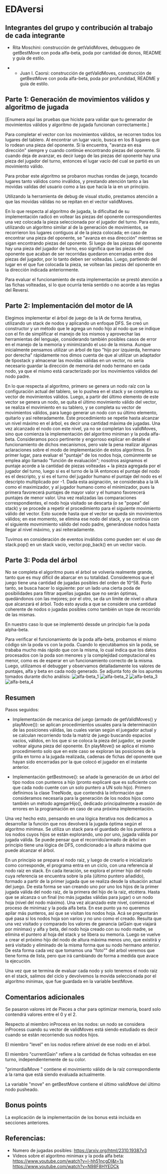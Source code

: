# EDAversi

## Integrantes del grupo y contribución al trabajo de cada integrante

* Rita Moschini: construcción de getValidMoves, debuggueo de getBestMove con poda  alfa-beta, 
                 poda por cantidad de donos, README y guía de estilo.

* * Juan I. Caorsi: construcción de getValidMoves, construcción de getBestMove con poda alfa-beta,
                 poda por profundidad, README y guía de estilo.


## Parte 1: Generación de movimientos válidos y algoritmo de jugada

[Enumera aquí las pruebas que hiciste para validar que tu generador de movimientos válidos y algoritmo de jugada funcionan correctamente.]

Para completar el vector con los movimientos válidos, se recorren todos los lugares del tablero. 
Al encontrar un lugar vacío, busca en los 8 lugares que lo rodean una pieza del oponente. Si la
encuentra, "avanza en esa dirección" siempre y cuando continúe encontrando piezas del oponente.
Si cuando deja de avanzar, es decir luego de las piezas del oponente hay una pieza del jugador 
del turno, entonces el lugar vacío del cual se partió es un movimiento válido.

Para probar este algoritmo se probaron muchas rondas de juego, tocando lugares tanto válidos como
inválidos, y prestando atención tanto a las movidas validas del usuario como a las que hacía la 
ia en un principio.

Utilizando la herramienta de debug de visual studio, prestamos atención a que las movidas válidas 
no se repitan en el vector validMoves.

En lo que respecta al algoritmo de jugada, la dificultad de su implementación radicó en voltear 
las piezas del oponente correspondientes una vez colocada la pieza seleccionada por el jugador 
del turno. Para esto, utilizando un algoritmo similar al de la generación de movimientos, se
recorrieron los lugares contiguos al de la pieza colocada; en caso de encontrar una pieza del
oponente, se "avanza en esa dirección" mientras se sigan encontrando piezas del oponente. Si
luego de las piezas del oponente hay una pieza del jugador de turno, eso significa que las piezas
del oponente que acaban de ser recorridas quedaron encerradas entre dos piezas del jugador, por lo
tanto deben ser volteadas. Luego, partiendo del lugar en el que fue colocada la pieza, se voltean
las piezas del oponente en la dirección indicada anteriormente.

Para evaluar el funcionamiento de esta implementación se prestó atención a las fichas volteadas, 
si lo que ocurría tenía sentido o no acorde a las reglas del Reversi.

## Parte 2: Implementación del motor de IA

Elegimos implementar el árbol de juego de la IA de forma iterativa, utilizando un stack de nodos
y aplicando un enfoque DFS. Se creó un constructor y un método que le agrega un nodo hijo al nodo
que se indique con el fin de simplificar el manejo de los mismos y aprovechar las herramientas 
del lenguaje, considerando también posibles casos de error en el manejo de la memoria y 
minimizando el uso de la misma. Aunque inicialmente pensamos utilizar un árbol de tipo "hijo por
izquierda, hermano por derecha" rápidamente nos dimos cuenta de que al utilizar un adaptador de 
tipostack y almacenar las movidas válidas en un vector, no sería necesario guardar la dirección
de memoria del nodo hermano en cada nodo, ya que el mismo está caracterizado por los movimientos
válidos del nodo padre.


En lo que respecta al algoritmo, primero se genera un nodo raíz con la configuración actual del 
tablero, se lo pushea en el stack y se completa su vector de movimientos válidos. Luego, a partir 
del último elemento de este vector se genera un nodo, se quita el último movimiento válido del 
vector, se realiza el movimiento en su tablero, y se completa su vector de movimientos válidos,
para luego generar un nodo con su último elemento, quitarlo y así reiteradamente. Este 
procedimiento se repetie hasta alcanzar un nivel máximo en el árbol, es decir una cantidad máxima 
de jugadas. Una vez alcanzado el nodo con este nivel, ya no se completan los validMoves, sino que 
comienza la implementación del algoritmo miniman y la poda alfa-beta. Consideramos poco pertinente 
y engorroso explicar en detalle el funcionamiento de dichos mecanismos, pero vale la pena realizar 
algunas aclaraciones sobre el modo de implementación de estos algoritmos. En primer lugar, para 
evaluar el "puntaje" de los nodos hoja, comúnmente se emplea algo llamado "función de evaluación"; 
nosotros asignamos el puntaje acorde a la cantidad de piezas volteadas + la pieza agregada por el 
jugador del turno, luego si es el turno de la IA entonces el puntaje del nodo es el descripto, y 
si es el turno del jugador humano el puntaje del nodo es el descripto multiplicado por -1. Dada 
esta asignación, se consideraba a la IA como el maximizador, y al jugador humano como el minimizador,
pues la primera favorecerá puntajes de mayor valor y el humano favorecerá puntajes de menor valor.
Una vez realizadas las comparaciones correspondientes, el nodo hoja visitado se descarta (o se 
"popea" del stack) y se procede a repetir el procedimiento para el siguiente movimiento válido del
vector. Esto sucede hasta que el vector se queda sin movimientos válidos; en ese momento, se 
elimina ese nodo del stack, y se continúa con el siguiente movmimiento válido del nodo padre, 
generándose nodos hasta llegar al nivel máximo, y así reiteradamente.

Tuvimos en consideración de eventos inválidos como pueden ser: el uso de stack.pop() en un stack
vacío, vector.pop_back() en un vector vacío.

## Parte 3: Poda del árbol

No se completa el algoritmo pues el árbol se volvería realmente grande, tanto que es muy difícil 
de abarcar en su totalidad. Consideremos que el juego tiene una cantidad de jugadas posibles del 
orden de 10^58. Porlo tanto, se busca hacer lo siguiente: por un lado una cierta poda de 
posibilidades para filtrar aquellas jugadas que no serán óptimas, quedándonos con las mejores; por 
el otro, se da un límite de nivel o altura que alcanzará el árbol. Todo esto ayuda a que se 
considere una cantidad coherente de nodos o jugadas posibles como también un tope de recorrido de 
las mismas.

En nuestro caso lo que se implementó dessde un principio fue la poda alpha-beta.

Para verificar el funcionamiento de la poda alfa-beta, probamos el mismo código sin la poda vs con 
la poda. Cuando lo ejecutábamos sin la poda, se trababa mucho más rápido que con la misma, lo cual
indica que los datos procesados con la poda son menores y la complejidad computacional es menor,
como es de esperar en un funcionamiento correcto de la misma.
Luego, utilizamos el debugger y observamos detalladamente los valores de puntajes, alfa y beta en 
cada nodo generado. Se adjunta foto de los apuntes tomados durante dicho análisis:
![alfa-beta_1](https://github.com/user-attachments/assets/fd351525-dede-481c-aa34-e0888f3a25e7)
![alfa-beta_2](https://github.com/user-attachments/assets/2ce07018-48f5-412a-99b5-f747a5811b8b)
![alfa-beta_3](https://github.com/user-attachments/assets/539c0dd3-af75-4dfb-baf1-d85458e6bf66)
![alfa-beta_4](https://github.com/user-attachments/assets/2a409a87-2f18-4ca2-8f0c-6d77a19b37e0)

## Resumen

Pasos seguidos:
* Implementación de mecanica del juego (armado de getValidMoves() y playMove()): se aplican procedimientos usuales para la determinación de las posiciones válidas,
las cuales varían según el juegador actual y se calculan recorriendo toda la matriz de juego buscando espacios vacíos, válidos, en los que si se coloca
la pieza del jugador, se puede voltear alguna pieza del oponente. En playMove() se aplica el mismo procedimiento solo que en este caso se exploran las posiciones
de la grilla en torno a la jugada realizada, cadenas de fichas del oponente que hayan sido encerradas por la que colocó el jugador en el instante anterior.

* Implementación getBestmove(): se añade la generación de un árbol del tipo nodos con punteros a hijo (pronto explicaré que es suficiente con que cada nodo
cuente con un solo puntero a UN solo hijo). Primero definimos la clase TreeNode, que contendrá la información que consideramos necesaria para la generación de
los nodos hijos como también un método agregarHijo(), dedicado principalmente a evasión de errores en la programación en caso de una próxima implementación.

Una vez hecho esto, pensando en una lógica iterativa nos dedicamos a desarrollar la función que nos devolverá la jugada óptima según el algoritmo minimax.
Se utiliza un stack para el guardado de los punteros a los nodos cuyos hijos se están explorando, uno por uno, jugada válida por jugada válida. 
Se puede pensar que el recorrido/armado de árbol en principio tiene una lógica de DFS, condicionado a la altura máxima que puede alcanzar el árbol.

En un principio se prepara el nodo raiz, y luego de crearlo e inicializarlo como corresponde, el programa entra en un ciclo, con una referencia al nodo raiz en stack.
En cada iteración, se explora el primer hijo del nodo cuya referencia se encuentra sobre la pila (último puntero añadido), formado a partir de la primer 
jugada que se realiza desde la situación actual del juego. De esta forma se van creando uno por uno los hijos de la primer jugada válida del nodo raiz,
de la primera del hijo de la raiz, etcétera. Hasta que se alcanza o un final (no más jugadas válidas para jugar) o un nodo hoja (nivel del nodo máximo).
Una vez alcanzado este nivel, comienza el proceso de minimaz y la poda alfa beta. En ese punto ya no queremos apilar más punteros, así que se visitan los nodos hoja.
Acá se preguntarán qué pasa si los nodos hoja son varios y no uno como el creado. Resulta que una vez visitado y comparado los valores de 
ganancia (aiGain que viajará por minimax) y alfa y beta, del nodo hoja creado con su nodo madre, se elimina el puntero al hoja del stack y se libera su memoria.
Luego se vuelve a crear el próximo hijo del nodo de altura máxima menos uno, que existirá y será visitado y eliminado de la misma forma que su nodo hermano
anterior. 
De esta forma cada vez que tomamos una "foto"" del arbol veremos que tiene forma de lista, pero que irá cambiando de forma a medida que avace la ejecución.

Una vez que se termina de evaluar cada nodo y solo tenemos el nodo raiz en el stack, salimos del ciclo y devolvemos la movida seleccionada por el algoritmo minimax,
que fue guardada en la variable bestMove.


## Comentarios adicionales

Se pasaron valores int de Pieces a char para optimizar memoria, board solo contendrá valores entre 
el 0 y el 2.

Respecto al miembro inProcess en los nodos: un nodo se considera inProcess cuando su vector de 
validMoves está siendo estudiado es decir cuando se están recorriendo sus nodos hijos.

El miembro "level" en los nodos refiere alnivel de ese nodo en el árbol.

El miembro "currentGain" refiere a la cantidad de fichas volteadas en ese turno, independientemente
de su color.

"primordialMove " contiene el movimiento válido de la raíz correspondiente a la rama que está siendo
evaluada actualmente.

La variable "move" en getBestMove contiene el último validMove del último nodo pusheado.

## Bonus points

La explicación de la implementación de los bonus está incluida en secciones anteriores.

## Referencias: 
* Numero de jugadas posibles: https://arxiv.org/html/2310.19387v3
* Videos sobre el algoritmo minimax y la poda alfa beta:
  https://www.youtube.com/watch?v=l-hh51ncgDI&t=1s
  https://www.youtube.com/watch?v=N98F8HYEDCk
